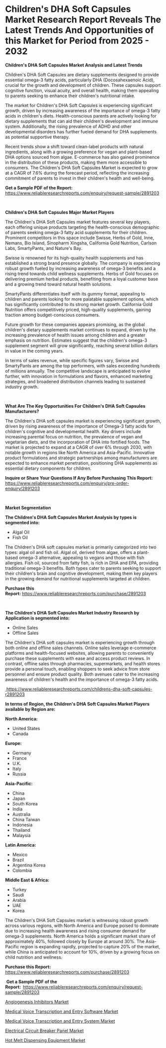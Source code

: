 <p><h1>Children's DHA Soft Capsules Market Research Report Reveals The Latest Trends And Opportunities of this Market for Period from 2025 - 2032</h1></p><p><strong>Children's DHA Soft Capsules Market Analysis and Latest Trends</strong></p>
<p><p>Children's DHA Soft Capsules are dietary supplements designed to provide essential omega-3 fatty acids, particularly DHA (Docosahexaenoic Acid), crucial for the growth and development of children. These capsules support cognitive function, visual acuity, and overall health, making them appealing to parents seeking to enhance their children's nutritional intake.</p><p>The market for Children's DHA Soft Capsules is experiencing significant growth, driven by increasing awareness of the importance of omega-3 fatty acids in children's diets. Health-conscious parents are actively looking for dietary supplements that can aid their children's development and immune system. Additionally, the rising prevalence of ADHD and other developmental disorders has further fueled demand for DHA supplements as potential supportive therapy.</p><p>Recent trends show a shift toward clean-label products with natural ingredients, along with a growing preference for vegan and plant-based DHA options sourced from algae. E-commerce has also gained prominence in the distribution of these products, making them more accessible to consumers. The Children's DHA Soft Capsules Market is expected to grow at a CAGR of 7.6% during the forecast period, reflecting the increasing commitment of parents to invest in their children's health and well-being.</p></p>
<p><strong>Get a Sample PDF of the Report:&nbsp;</strong> <a href="https://www.reliableresearchreports.com/enquiry/request-sample/2891203?utm_campaign=34&utm_medium=2&utm_source=Github&utm_content=ia&utm_term=14032025&utm_id=childrens-dha-soft-capsules">https://www.reliableresearchreports.com/enquiry/request-sample/2891203</a></p>
<p>&nbsp;</p>
<p><strong>Children's DHA Soft Capsules Major Market Players</strong></p>
<p><p>The Children's DHA Soft Capsules market features several key players, each offering unique products targeting the health-conscious demographic of parents seeking omega-3 fatty acid supplements for their children. Prominent competitors in this space include Swisse, Herbs of Gold, Inne, Nemans, Bio Island, Sinopharm Xingsha, California Gold Nutrition, Carlson Labs, SmartyPants, and Nature's Bay. </p><p>Swisse is renowned for its high-quality health supplements and has established a strong brand presence globally. The company is experiencing robust growth fueled by increasing awareness of omega-3 benefits and a rising trend towards child wellness supplements. Herbs of Gold focuses on delivering premium herbal products, benefiting from a loyal customer base and a growing trend toward natural health solutions.</p><p>SmartyPants differentiates itself with its gummy format, appealing to children and parents looking for more palatable supplement options, which has significantly contributed to its strong market growth. California Gold Nutrition offers competitively priced, high-quality supplements, gaining traction among budget-conscious consumers.</p><p>Future growth for these companies appears promising, as the global children's dietary supplements market continues to expand, driven by the increasing prevalence of health issues among children and a greater emphasis on nutrition. Estimates suggest that the children's omega-3 supplement segment will grow significantly, reaching several billion dollars in value in the coming years.</p><p>In terms of sales revenue, while specific figures vary, Swisse and SmartyPants are among the top performers, with sales exceeding hundreds of millions annually. The competitive landscape is anticipated to evolve further, with innovation in formulations and flavors, enhanced marketing strategies, and broadened distribution channels leading to sustained industry growth.</p></p>
<p>&nbsp;</p>
<p><strong>What Are The Key Opportunities For Children's DHA Soft Capsules Manufacturers?</strong></p>
<p><p>The Children's DHA soft capsules market is experiencing significant growth, driven by rising awareness of the importance of Omega-3 fatty acids for children's cognitive and developmental health. Key drivers include increasing parental focus on nutrition, the prevalence of vegan and vegetarian diets, and the incorporation of DHA into fortified foods. The market is projected to expand at a CAGR of over 6% through 2030, with notable growth in regions like North America and Asia-Pacific. Innovative product formulations and strategic partnerships among manufacturers are expected to enhance market penetration, positioning DHA supplements as essential dietary components for children.</p></p>
<p><strong>Inquire or Share Your Questions If Any Before Purchasing This Report:</strong> <a href="https://www.reliableresearchreports.com/enquiry/pre-order-enquiry/2891203?utm_campaign=34&utm_medium=2&utm_source=Github&utm_content=ia&utm_term=14032025&utm_id=childrens-dha-soft-capsules">https://www.reliableresearchreports.com/enquiry/pre-order-enquiry/2891203</a></p>
<p>&nbsp;</p>
<p><strong>Market Segmentation</strong></p>
<p><strong>The Children's DHA Soft Capsules Market Analysis by types is segmented into:</strong></p>
<p><ul><li>Algal Oil</li><li>Fish Oil</li></ul></p>
<p><p>The Children's DHA soft capsules market is primarily categorized into two types: algal oil and fish oil. Algal oil, derived from algae, offers a plant-based omega-3 alternative, appealing to vegans and those with fish allergies. Fish oil, sourced from fatty fish, is rich in DHA and EPA, providing traditional omega-3 benefits. Both types cater to parents seeking to support their children's brain and cognitive development, making them key players in the growing demand for nutritional supplements targeted at children.</p></p>
<p><strong>Purchase this Report:&nbsp;</strong><a href="https://www.reliableresearchreports.com/purchase/2891203?utm_campaign=34&utm_medium=2&utm_source=Github&utm_content=ia&utm_term=14032025&utm_id=childrens-dha-soft-capsules">https://www.reliableresearchreports.com/purchase/2891203</a></p>
<p>&nbsp;</p>
<p><strong>The Children's DHA Soft Capsules Market Industry Research by Application is segmented into:</strong></p>
<p><ul><li>Online Sales</li><li>Offline Sales</li></ul></p>
<p><p>The Children's DHA soft capsules market is experiencing growth through both online and offline sales channels. Online sales leverage e-commerce platforms and health-focused websites, allowing parents to conveniently purchase these supplements with ease and access product reviews. In contrast, offline sales through pharmacies, supermarkets, and health stores provide a personal touch, enabling shoppers to seek advice from store personnel and ensure product quality. Both avenues cater to the increasing awareness of children's health and the importance of omega-3 fatty acids.</p></p>
<p><a href="https://www.reliableresearchreports.com/childrens-dha-soft-capsules-r2891203?utm_campaign=34&utm_medium=2&utm_source=Github&utm_content=ia&utm_term=14032025&utm_id=childrens-dha-soft-capsules">&nbsp;https://www.reliableresearchreports.com/childrens-dha-soft-capsules-r2891203</a></p>
<p><strong>In terms of Region, the Children's DHA Soft Capsules Market Players available by Region are:</strong></p>
<p>
    <p> <strong> North America: </strong>
        <ul>
            <li>United States</li>
            <li>Canada</li>
        </ul>
        </p> 
    <p> <strong> Europe: </strong>
        <ul>
            <li>Germany</li>
            <li>France</li>
            <li>U.K.</li>
            <li>Italy</li>
            <li>Russia</li>
        </ul>
        </p> 
    <p> <strong> Asia-Pacific: </strong>
        <ul>
            <li>China</li>
            <li>Japan</li>
            <li>South Korea</li>
            <li>India</li>
            <li>Australia</li>
            <li>China Taiwan</li>
            <li>Indonesia</li>
            <li>Thailand</li>
            <li>Malaysia</li>
        </ul>
        </p> 
    <p> <strong> Latin America: </strong>
        <ul>
            <li>Mexico</li>
            <li>Brazil</li>
            <li>Argentina Korea</li>
            <li>Colombia</li>
        </ul>
        </p> 
    <p> <strong> Middle East & Africa: </strong>
        <ul>
            <li>Turkey</li>
            <li>Saudi</li>
            <li>Arabia</li>
            <li>UAE</li>
            <li>Korea</li>
        </ul>
    </p>
    </p>
<p><p>The Children's DHA Soft Capsules market is witnessing robust growth across various regions, with North America and Europe poised to dominate due to increasing health awareness and rising consumer demand for omega-3 supplements. North America holds a significant market share of approximately 40%, followed closely by Europe at around 30%. The Asia-Pacific region is expanding rapidly, projected to capture 20% of the market, while China is anticipated to account for 10%, driven by a growing focus on child nutrition and wellness.</p></p>
<p><strong>Purchase this Report: </strong><a href="https://www.reliableresearchreports.com/purchase/2891203?utm_campaign=34&utm_medium=2&utm_source=Github&utm_content=ia&utm_term=14032025&utm_id=childrens-dha-soft-capsules">https://www.reliableresearchreports.com/purchase/2891203</a></p>
<p>&nbsp;<strong>Get a Sample PDF of the Report:&nbsp;&nbsp;</strong><a href="https://www.reliableresearchreports.com/enquiry/request-sample/2891203?utm_campaign=34&utm_medium=2&utm_source=Github&utm_content=ia&utm_term=14032025&utm_id=childrens-dha-soft-capsules">https://www.reliableresearchreports.com/enquiry/request-sample/2891203</a></p>
<p><strong></strong></p>
<p><p><a href="https://github.com/shefikagbons/Market-Research-Report-List-1/blob/main/angiogenesis-inhibitors-market.md?utm_campaign=34&utm_medium=2&utm_source=Github&utm_content=ia&utm_term=14032025&utm_id=childrens-dha-soft-capsules">Angiogenesis Inhibitors Market</a></p><p><a href="https://github.com/ioniafidian4/Market-Research-Report-List-1/blob/main/medical-voice-transcription-and-entry-software-market.md?utm_campaign=34&utm_medium=2&utm_source=Github&utm_content=ia&utm_term=14032025&utm_id=childrens-dha-soft-capsules">Medical Voice Transcription and Entry Software Market</a></p><p><a href="https://github.com/ceneabiruk11/Market-Research-Report-List-1/blob/main/medical-voice-transcription-and-entry-system-market.md?utm_campaign=34&utm_medium=2&utm_source=Github&utm_content=ia&utm_term=14032025&utm_id=childrens-dha-soft-capsules">Medical Voice Transcription and Entry System Market</a></p><p><a href="https://github.com/nkomdaumis16/Market-Research-Report-List-1/blob/main/electrical-circuit-breaker-panel-market.md?utm_campaign=34&utm_medium=2&utm_source=Github&utm_content=ia&utm_term=14032025&utm_id=childrens-dha-soft-capsules">Electrical Circuit Breaker Panel Market</a></p><p><a href="https://github.com/amramcocosxa/Market-Research-Report-List-1/blob/main/hot-melt-dispensing-equipment-market.md?utm_campaign=34&utm_medium=2&utm_source=Github&utm_content=ia&utm_term=14032025&utm_id=childrens-dha-soft-capsules">Hot Melt Dispensing Equipment Market</a></p></p>